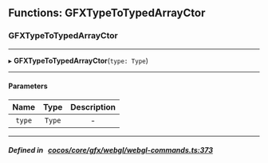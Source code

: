 ## Functions: GFXTypeToTypedArrayCtor

### GFXTypeToTypedArrayCtor


___
▸ **GFXTypeToTypedArrayCtor**(`type: Type`)
___


#### Parameters

| Name | Type | Description |
| :------: | :------: | :------: |
| `type` | `Type` | - |

___


##### Defined in &nbsp;   [cocos/core/gfx/webgl/webgl-commands.ts:373](https://github.com/cocos-creator/engine/blob/c7bf6b8a9/cocos/core/gfx/webgl/webgl-commands.ts#L373)&nbsp;
